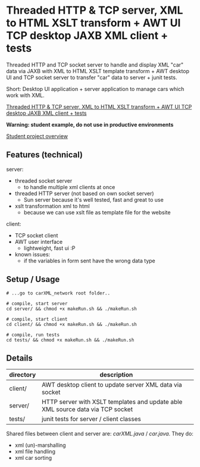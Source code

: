 # Threaded HTTP & TCP server, XML to HTML XSLT transform + AWT UI TCP desktop JAXB XML client + tests

Threaded HTTP and TCP socket server to handle and display XML "car" data via JAXB with XML to HTML XSLT template transform + AWT desktop UI and TCP socket server to transfer "car" data to server + junit tests.

Short: Desktop UI application + server application to manage cars which work with XML.

[Threaded HTTP & TCP server, XML to HTML XSLT transform + AWT UI TCP desktop JAXB XML client + tests](https://github.com/loadenmb/javaWithStudents/tree/master/carXML_network)

**Warning: student example, do not use in productive environments**

[Student project overview](https://github.com/loadenmb/javaWithStudents)

## Features (technical)
server:
- threaded socket server 
	- to handle multiple xml clients at once 
- threaded HTTP server (not based on own socket server)
	- Sun server because it's well tested, fast and great to use
- xslt transformation xml to html
	- because we can use xslt file as template file for the website

client:
- TCP socket client
- AWT user interface
	- lightweight, fast ui :P
- known issues: 
    - if the variables in form sent have the wrong data type 

## Setup / Usage
```shell
# ...go to carXML_network root folder..

# compile, start server
cd server/ && chmod +x makeRun.sh && ./makeRun.sh 

# compile, start client
cd client/ && chmod +x makeRun.sh && ./makeRun.sh 

# compile, run tests
cd tests/ && chmod +x makeRun.sh && ./makeRun.sh 

```

## Details
| directory     |  description  |
| ------------- | ------------- |
| client/       | AWT desktop client to update server XML data via socket | 
| server/       | HTTP server with XSLT templates and update able XML source data via TCP socket | 
| tests/        | junit tests for server / client classes | 

Shared files between client and server are: *carXML.java* / *car.java*. They do:
- xml (un)-marshalling
- xml file handling
- xml car sorting
